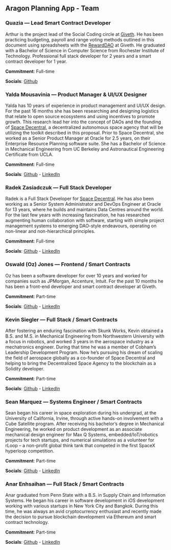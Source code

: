 ## Aragon Planning App - Team

### Quazia — Lead Smart Contract Developer 

Arthur is the project lead of the Social Coding circle at [Giveth](https://giveth.io/). He has been practicing budgeting, payroll and range voting methods outlined in this document using spreadsheets with the [RewardDAO](https://medium.com/giveth/how-rewarddao-works-aka-what-are-points-7388f70269a) at Giveth. He graduated with a Bachelor of Science in Computer Science from Rochester Institute of Technology. Professional full stack developer for 2 years and a smart contract developer for 1 year.

**Commitment**:  Full-time

**Socials**:  [Github](https://github.com/quazia)


### Yalda Mousavinia — Product Manager & UI/UX Designer 

Yalda has 10 years of experience in product management and UI/UX design. For the past 16 months she has been researching and designing logistics that relate to open source ecosystems and using incentives to promote growth. This research lead her into the concept of DAOs and the founding of [Space Decentral](https://spacedecentral.net), a decentralized autonomous space agency that will be utilizing the toolkit described in this proposal. Prior to Space Decentral, she worked as a Senior Product Manager at Oracle for 2.5 years, on their Enterprise Resource Planning software suite. She has a Bachelor of Science in Mechanical Engineering from UC Berkeley and Astronautical Engineering Certificate from UCLA.

**Commitment**:  Full-time

**Socials**:  [Github](https://github.com/stellarmagnet) - [LinkedIn](https://www.linkedin.com/in/ymousavinia)


### Radek Zasiadczuk — Full Stack Developer

Radek is a Full Stack Developer for [Space Decentral](https://github.com/spacedecentral/spacedecentral-network). He has also been working as a Senior System Administrator and DevOps Engineer at Oracle for 13 years, where he builds and maintains Data Centres around the world. For the last few years with increasing fascination, he has researched augmenting human collaboration with software, starting with simple project management systems to emerging DAO-style endeavours, operating on non-linear and non-hierarchical principles.

**Commitment**:  Full-time

**Socials**:  [Github](https://github.com/rkzel) - [LinkedIn](https://www.linkedin.com/in/radoslaw-zasiadczuk-b34a922/)


### Oswald (Oz) Jones — Frontend / Smart Contracts 

Oz has been a software developer for over 10 years and worked for companies such as JPMorgan, Accenture, Intuit. For the past 10 months he has been a front-end developer and smart contract developer at Giveth.

**Commitment**:  Part-time

**Socials**:  [Github](https://github.com/ojones) - [LinkedIn](https://www.linkedin.com/in/oswaldjones/)


### Kevin Siegler — Full Stack / Smart Contracts 

After fostering an enduring fascination with Skunk Works, Kevin obtained a B.S. and M.S. in Mechanical Engineering from Northwestern University with a focus in robotics, and worked 3 years in the aerospace industry as a mechatronics engineer. During that time he was a member of Cobham’s Leadership Development Program. Now he’s pursuing his dream of scaling the field of aerospace globally as a co-founder of Space Decentral and helping to bring the Decentralized Space Agency to the blockchain as a Solidity developer.

**Commitment**:  Part-time

**Socials**:  [Github](https://github.com/topocount) - [LinkedIn](https://www.linkedin.com/in/ksiegler/)


### Sean Marquez — Systems Engineer / Smart Contracts

Sean began his career in space exploration during his undergrad, at the University of California, Irvine, through active hands-on involvement with a Cube Satellite program. After receiving his bachelor’s degree in Mechanical Engineering, he worked on product development as an associate mechanical design engineer for Max Q Systems, embedded/IoT/robotics projects for tech startups, and numerical simulations as a volunteer for rLoop – a non-profit global think tank that competed in the first SpaceX hyperloop competition.

**Commitment**:  Part-time

**Socials**: [Github](https://github.com/capsulecorplab) - [LinkedIn](https://www.linkedin.com/in/sean-marquez/)


### Anar Enhsaihan — Full Stack / Smart Contracts 

Anar graduated from Penn State with a B.S. in Supply Chain and Information Systems. He began his career in software development in iOS development working with various startups in New York City and Bangkok. During this time, he was always an avid cryptocurrency enthusiast and recently made the decision to pursue blockchain development via Ethereum and smart contract technology.

**Commitment**:  Part-time

**Socials**:  [Github](https://github.com/aenhsaihan) - [LinkedIn](https://www.linkedin.com/in/aenhsaihan)
